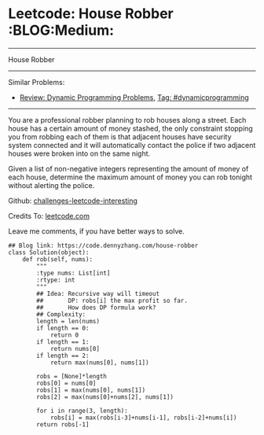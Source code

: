 # Leetcode: House Robber     :BLOG:Medium:


---

House Robber  

---

Similar Problems:  
-   [Review: Dynamic Programming Problems](https://code.dennyzhang.com/review-dynamicprogramming), [Tag: #dynamicprogramming](https://code.dennyzhang.com/tag/dynamicprogramming)

---

You are a professional robber planning to rob houses along a street. Each house has a certain amount of money stashed, the only constraint stopping you from robbing each of them is that adjacent houses have security system connected and it will automatically contact the police if two adjacent houses were broken into on the same night.  

Given a list of non-negative integers representing the amount of money of each house, determine the maximum amount of money you can rob tonight without alerting the police.  

Github: [challenges-leetcode-interesting](https://github.com/DennyZhang/challenges-leetcode-interesting/tree/master/house-robber)  

Credits To: [leetcode.com](https://leetcode.com/problems/house-robber/description/)  

Leave me comments, if you have better ways to solve.  

    ## Blog link: https://code.dennyzhang.com/house-robber
    class Solution(object):
        def rob(self, nums):
            """
            :type nums: List[int]
            :rtype: int
            """
            ## Idea: Recursive way will timeout
            ##       DP: robs[i] the max profit so far.
            ##       How does DP formula work?
            ## Complexity:
            length = len(nums)
            if length == 0:
                return 0
            if length == 1:
                return nums[0]
            if length == 2:
                return max(nums[0], nums[1])
    
            robs = [None]*length
            robs[0] = nums[0]
            robs[1] = max(nums[0], nums[1])
            robs[2] = max(nums[0]+nums[2], nums[1])
    
            for i in range(3, length):
                robs[i] = max(robs[i-3]+nums[i-1], robs[i-2]+nums[i])
            return robs[-1]